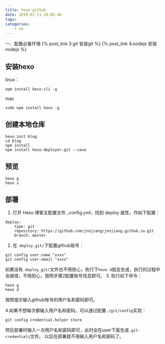 ```yaml
---
title: hexo-github
date: 2019-01-11 18:05:46
tags:
categories: 
    - aa
---
```

一、配置必备环境
{% post_link 3.git 安装git %}
{% post_link 4.nodejs 安装nodejs %}

## 安装hexo
linux：
```
npm install hexo-cli -g
```
mac
```
sudo npm install hexo -g
```
## 创建本地仓库
```
hexo init blog
cd blog
npm install
npm install hexo-deployer-git --save
```
## 预览
```
hexo g
hexo s
```

## 部署
1. 打开 Hexo 博客主配置文件 _config.yml，找到 deploy 属性，作如下配置：
```
deploy:
    type: git
    repository: https://github.com/jnnjiang/jnnjiang.github.io.git
    branch: master
```

2. 在`.deploy_git/`下配置github账号：
```
git config user.name "xxxx"
git config user.email "xxxx"
```

如果没有`.deploy_git/`文件也不用担心，执行下`hexo d`就会生成，执行的过程中会报错，不用担心，按照步骤2配置账号信息即可。
3. 执行如下命令：
```
hexo g
hexo d
```
按照提示输入github账号的用户名和密码即可。

4.如果不想每次都输入用户名和密码，可以通过配置`./git/config`实现：
```
git config credential.helper store
```
然后部署时输入一次用户名和密码即可，此时会在user下面生成`.git-credentials`文件。
以后在部署就不用输入用户名和密码了。


